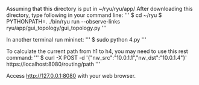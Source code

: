 Assuming that this directory is put in ~/ryu/ryu/app/
After downloading this directory, type following
in your command line:
'''
$ cd ~/ryu
$ PYTHONPATH=. ./bin/ryu run --observe-links \
    ryu/app/gui_topology/gui_topology.py
'''

In another terminal run mininet:
'''
$ sudo python 4.py
'''

To calculate the current path from h1 to h4, you may need to use this rest command:
'''
$ curl -X POST -d '{"nw_src":"10.0.1.1","nw_dst":"10.0.1.4"}' \
    https://localhost:8080/routing/path
'''

Access http://127.0.0.1:8080 with your web browser.